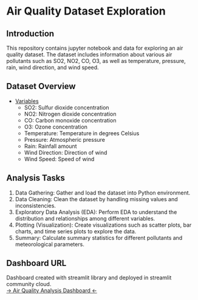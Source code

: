 # **Air Quality Dataset Exploration**

## **Introduction**

This repository contains jupyter notebook and data for exploring an air quality dataset. The dataset includes information about various air pollutants such as SO2, NO2, CO, O3, as well as temperature, pressure, rain, wind direction, and wind speed.

## **Dataset Overview**

- [Variables](#variables)
    - SO2: Sulfur dioxide concentration
    - NO2: Nitrogen dioxide concentration
    - CO: Carbon monoxide concentration
    - O3: Ozone concentration
    - Temperature: Temperature in degrees Celsius
    - Pressure: Atmospheric pressure
    - Rain: Rainfall amount
    - Wind Direction: Direction of wind
    - Wind Speed: Speed of wind

## **Analysis Tasks**

1. Data Gathering: Gather and load the dataset into Python environment.
2. Data Cleaning: Clean the dataset by handling missing values and inconsistencies.
3. Exploratory Data Analysis (EDA): Perform EDA to understand the distribution and relationships among different variables.
4. Plotting (Visualization): Create visualizations such as scatter plots, bar charts, and time series plots to explore the data.
5. Summary: Calculate summary statistics for different pollutants and meteorological parameters.

## Dashboard URL

Dashboard created with streamlit library and deployed in streamlit community cloud. </br>
[-> Air Quality Analysis Dashboard <-](URL)